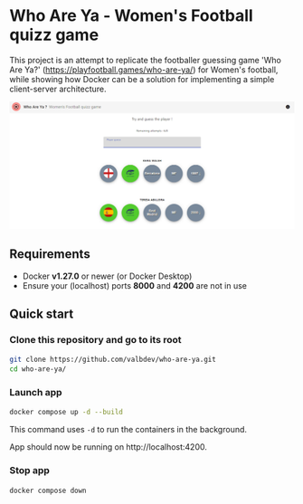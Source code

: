 # Who Are Ya - Women's Football quizz game 

This project is an attempt to replicate  the footballer guessing game 'Who Are Ya?' (https://playfootball.games/who-are-ya/) for Women's football, while showing how Docker can be a solution for implementing a simple client-server architecture.

![Screenshot of app exemple](.img/screenshot.png)

## Requirements
* Docker **v1.27.0** or newer (or Docker Desktop)
* Ensure your (localhost) ports **8000** and **4200** are not in use 

## Quick start

### Clone this repository and go to its root
```bash
git clone https://github.com/valbdev/who-are-ya.git
cd who-are-ya/
```
### Launch app

```bash
docker compose up -d --build
```
This command uses `-d` to run the containers in the background.

App should now be running on http://localhost:4200.

### Stop app

```bash
docker compose down
```
